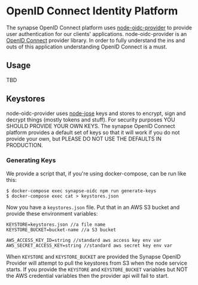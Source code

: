 # OpenID Connect Identity Platform

The synapse OpenID Connect platform uses [node-oidc-provider](https://github.com/panva/node-oidc-provider) to provide user authentication for our clients' applications. node-oidc-provider is an [OpenID Connect](http://openid.net/connect/) provider library. In order to fully understand the ins and outs of this application understanding OpenID Connect is a must.

## Usage
TBD

## Keystores

node-oidc-provider uses [node-jose](https://github.com/cisco/node-jose) keys and stores to encrypt, sign and decrypt things (mostly tokens and stuff). For security purposes YOU SHOULD PROVIDE YOUR OWN KEYS. The synapse OpenID Connect platform provides a default set of keys so that it will work if you do not provide your own, but PLEASE DO NOT USE THE DEFAULTS IN PRODUCTION.

### Generating Keys

We provide a script that, if you're using docker-compose, can be run like this:

```
$ docker-compose exec synapse-oidc npm run generate-keys
$ docker-compose exec cat > keystores.json
```

Now you have a `keystores.json` file. Put that in an AWS S3 bucket and provide these environment variables:

```
KEYSTORE=keystores.json //a file name
KEYSTORE_BUCKET=bucket-name //a S3 bucket

AWS_ACCESS_KEY_ID=string //standard aws access key env var
AWS_SECRET_ACCESS_KEY=string //standard aws secret key env var
```

When `KEYSTORE` and `KEYSTORE_BUCKET` are provided the Synapse OpenID Provider will attempt to pull the keystores from S3 when the node service starts. If you provide the `KEYSTORE` and `KEYSTORE_BUCKET` variables but NOT the AWS credential variables then the provider api will fail to start.
